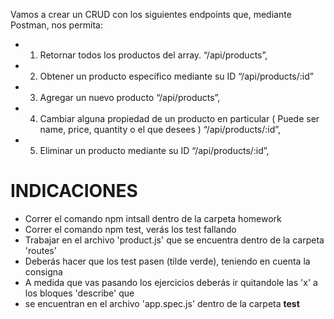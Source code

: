 Vamos a crear un CRUD con los siguientes endpoints que, mediante Postman, nos permita:

- 1. Retornar todos los productos del array. “/api/products”,
- 2. Obtener un producto específico mediante su ID “/api/products/:id”
- 3. Agregar un nuevo producto “/api/products”,
- 4. Cambiar alguna propiedad de un producto en particular ( Puede ser name, price, quantity o el que desees ) “/api/products/:id”,
- 5. Eliminar un producto mediante su ID “/api/products/:id”,


# INDICACIONES 
- Correr el comando npm intsall dentro de la carpeta homework
- Correr el comando npm test, verás los test fallando
- Trabajar en el archivo 'product.js' que se encuentra dentro de la carpeta 'routes'
- Deberás hacer que los test pasen (tilde verde), teniendo en cuenta la consigna
- A medida que vas pasando los ejercicios deberás ir quitandole las 'x' a los bloques 'describe' que
- se encuentran en el archivo 'app.spec.js' dentro de la carpeta __test__